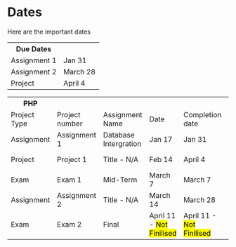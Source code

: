 <h1>Dates</h1>
Here are the important dates

<table>
  <tr>
    <th>Due Dates</th>
  </tr>
  <tr>
    <td>Assignment 1</td>
    <td>Jan 31</td>
  </tr>
  <tr>
    <td>Assignment 2</td>
    <td>March 28</td>
  </tr>
  <tr>
    <td>Project</td>
    <td>April 4</td>
  </tr>
</table>


<table>
  <tr>
    <th>PHP</th>
  </tr>
  <tr>
    <td>Project Type</td>
    <td>Project number</td>
    <td>Assignment Name</td>
    <td>Date</th>
    <td>Completion date</td>
    <td>Instructions</td>
    <td>Status</td>
    <td>Result</td>
  </tr>
  <tr>
    <td>Assignment</td>
    <td>Assignment 1</td>
    <td>Database Intergration</td>
    <td>Jan 17</td>
    <td>Jan 31</td>
    <td>
      <a href="https://remy-post.github.io/Education/PHP/Assignments/Assignment%201/Ressources/Instructions.pdf" target="_blank">
        Instructions
      </a>
    </td>
    <td>Started</td>
    <td>GUI link - N/A</td>
  </tr>
  <tr>
    <td>Project</td>
    <td>Project 1</td>
    <td>Title - N/A</td>
    <td>Feb 14</td>
    <td>April 4</td>
    <td>Intructions - N/A</td>
    <td>Not Assigned</td>
    <td>GUI link - N/A</td>
  </tr>
  <tr>
    <td>Exam</td>
    <td>Exam 1</td>
    <td>Mid-Term</td>
    <td>March 7</td>
    <td>March 7</td>
    <td>Instructions - N/A</td>
    <td>Not Assigned</td>
    <td>GUI link - N/Applicable</td>
  </tr>
   <tr>
    <td>Assignment</td>
    <td>Assignment 2</td>
    <td>Title - N/A</td>
    <td>March 14</td>
    <td>March 28</td>
    <td>Instructions - N/A</td>
    <td>Not Assigned</td>
    <td>GUI link - N/A</td>
  </tr>
  <tr>
    <td>Exam</td>
    <td>Exam 2</td>
    <td>Final</td>
    <td>April 11 - <mark>Not Finilised</mark></td>
    <td>April 11 - <mark>Not Finilised</mark></td>
    <td>Instructions - N/A</td>
    <td>Not Assigned</td>
    <td>GUI link 0 N/Applicable</td>
  </tr>
      
</table>
